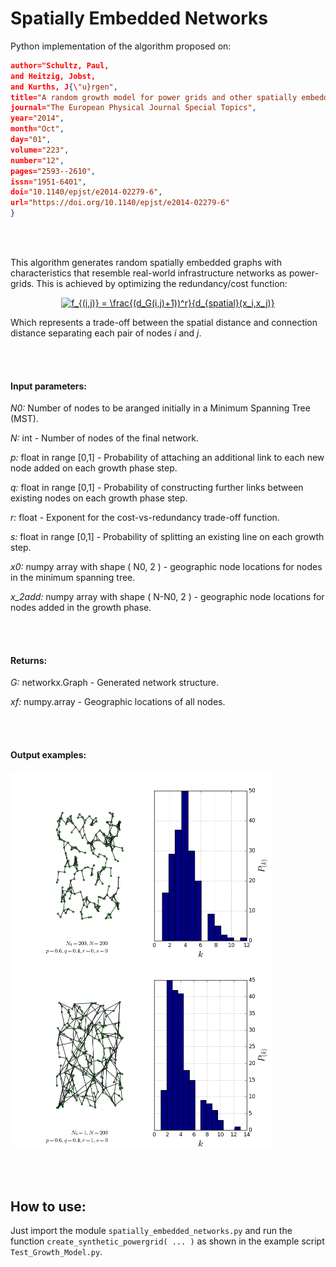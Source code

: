 # Spatially Embedded Networks

Python implementation of the algorithm proposed on:

```json @Article{Schultz2014,
author="Schultz, Paul,
and Heitzig, Jobst,
and Kurths, J{\"u}rgen",
title="A random growth model for power grids and other spatially embedded infrastructure networks",
journal="The European Physical Journal Special Topics",
year="2014",
month="Oct",
day="01",
volume="223",
number="12",
pages="2593--2610",
issn="1951-6401",
doi="10.1140/epjst/e2014-02279-6",
url="https://doi.org/10.1140/epjst/e2014-02279-6"
}
```

</br>
</br>

This algorithm generates random spatially embedded graphs with characteristics that resemble real-world infrastructure networks as power-grids. This is achieved by optimizing the redundancy/cost function:

<center><a href="https://www.codecogs.com/eqnedit.php?latex=f_{(i,j)}&space;=&space;\frac{(d_G(i,j)&plus;1))^r}{d_{spatial}(i,j)}" target="_blank"><img src="https://latex.codecogs.com/gif.latex?f_{(i,j)}&space;=&space;\frac{(d_G(i,j)&plus;1))^r}{d_{spatial}(i,j)}" title="f_{(i,j)} = \frac{(d_G(i,j)+1))^r}{d_{spatial}(x_i,x_j)}" /></a></center>

Which represents a trade-off between the spatial distance and connection distance separating each pair of nodes *i* and *j*.

</br>
</br>

#### Input parameters:

*N0:* Number of nodes to be aranged initially in a Minimum Spanning Tree (MST).

*N:* int - Number of nodes of the final network.

*p:* float in range [0,1] - Probability of attaching an additional link to each new node added on each growth phase step.

*q:* float in range [0,1] - Probability of constructing further links between existing nodes on each growth phase step.

*r:* float - Exponent for the cost-vs-redundancy trade-off function.

*s:* float in range [0,1] - Probability of splitting an existing line on each growth step.

*x0:* numpy array with shape ( N0, 2 ) - geographic node locations for nodes in the minimum spanning tree.

*x_2add:* numpy array with shape ( N-N0, 2 ) - geographic node locations for nodes added in the growth phase.

</br>
</br>

#### Returns:

*G:* networkx.Graph - Generated network structure.

*xf:* numpy.array - Geographic locations of all nodes.

</br>
</br>


#### Output examples:

<img src="https://github.com/ccgalindog/Spatially_Embedded_Nets/blob/master/Images/K_powergrid_N0_200_Nadd_0_p_0.6_q_0.4_r_0_s_0_.png" width="420" height="300" /><img src="https://github.com/ccgalindog/Spatially_Embedded_Nets/blob/master/Images/K_powergrid_N0_1_Nadd_199_p_0.6_q_0.4_r_1_s_0_.png" width="420" height="300" />



</br>
</br>


## How to use:

Just import the module `spatially_embedded_networks.py` and run the function `create_synthetic_powergrid( ... )` as shown in the example script `Test_Growth_Model.py`. 
